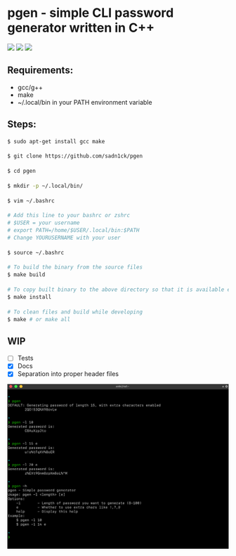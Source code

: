 # pgen - simple CLI password generator written in C++

<img src="https://forthebadge.com/images/badges/made-with-c-plus-plus.svg">
<img src="https://forthebadge.com/images/badges/uses-git.svg">
<img src="https://forthebadge.com/images/badges/powered-by-electricity.svg">


## Requirements: 
- gcc/g++
- make
- ~/.local/bin in your PATH environment variable

## Steps:
```bash
$ sudo apt-get install gcc make

$ git clone https://github.com/sadn1ck/pgen

$ cd pgen

$ mkdir -p ~/.local/bin/

$ vim ~/.bashrc

# Add this line to your bashrc or zshrc
# $USER = your username
# export PATH=/home/$USER/.local/bin:$PATH
# Change YOURUSERNAME with your user

$ source ~/.bashrc

# To build the binary from the source files
$ make build

# To copy built binary to the above directory so that it is available everywhere
$ make install

# To clean files and build while developing
$ make # or make all
```

## WIP
- [ ] Tests
- [x] Docs 
- [x] Separation into proper header files

<img src="images/screen.png">